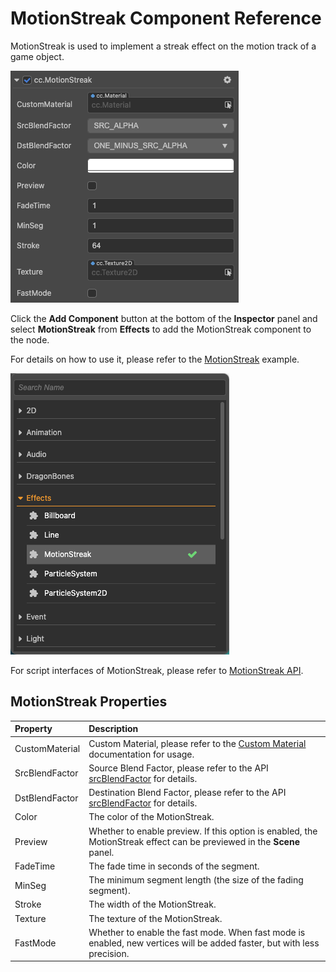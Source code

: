 # MotionStreak Component Reference

MotionStreak is used to implement a streak effect on the motion track of a game object.

![motionstreak](motion-streak/motionstreak.png)

Click the **Add Component** button at the bottom of the **Inspector** panel and select **MotionStreak** from **Effects** to add the MotionStreak component to the node.

For details on how to use it, please refer to the [MotionStreak](https://github.com/cocos/cocos-test-projects/tree/v3.0/assets/cases/ui/24.motion-streak) example.

![add motionStreak](motion-streak/add-motion-streak.png)

For script interfaces of MotionStreak, please refer to [MotionStreak API](__APIDOC__/en/classes/particle2d.motionstreak.html).

## MotionStreak Properties

| Property | Description
| :-------------- | :----------- |
| CustomMaterial | Custom Material, please refer to the [Custom Material](./../../ui-system/components/engine/ui-material.md) documentation for usage. |
| SrcBlendFactor | Source Blend Factor, please refer to the API [srcBlendFactor](__APIDOC__/en/classes/particle2d.particlesystem2d.html#srcblendfactor) for details. |
| DstBlendFactor | Destination Blend Factor, please refer to the API [srcBlendFactor](__APIDOC__/en/classes/particle2d.particlesystem2d.html#dstblendfactor) for details. |
| Color | The color of the MotionStreak. |
| Preview | Whether to enable preview. If this option is enabled, the MotionStreak effect can be previewed in the **Scene** panel. |
| FadeTime | The fade time in seconds of the segment. |
| MinSeg | The minimum segment length (the size of the fading segment). |
| Stroke | The width of the MotionStreak. |
| Texture | The texture of the MotionStreak. |
| FastMode | Whether to enable the fast mode. When fast mode is enabled, new vertices will be added faster, but with less precision. |
